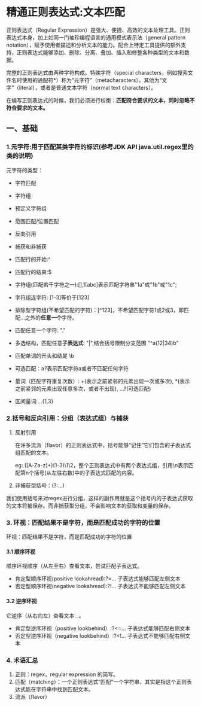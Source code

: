 # 精通正则表达式:文本匹配

正则表达式（Regular Expression）是强大、便捷、高效的文本处理工具。正则表达式本身，加上如同一门袖珍编程语言的通用模式表示法（general pattern notation），赋予使用者描述和分析文本的能力。配合上特定工具提供的额外支持，正则表达式能够添加、删除、分离、叠加、插入和修整各种类型的文本和数据。

完整的正则表达式由两种字符构成。特殊字符（special characters，例如搜索文件名时使用的通配符*）称为“元字符”（metacharacters），其他为“文字”（literal），或者是普通文本字符（normal text characters）。

在编写正则表达式的时候，我们必须进行权衡：**匹配符合要求的文本，同时忽略不符合要求的文本。**

## 一、基础

### 1.元字符:用于匹配某类字符的标识(参考JDK API java.util.regex里的类的说明)

元字符的类型：

- 字符匹配
- 字符组
- 预定义字符组
- 范围匹配/位置匹配
- 反向引用
- 捕获和非捕获

- 匹配行的开始:^
- 匹配行的结束:$
- 字符组(匹配若干字符之一):[],1[abc]表示匹配字符串"1a"或"1b"或"1c";
- 字符组连字符: [1-3]等价于[123]
- 排除型字符组(不希望匹配的字符)：[^123]，不希望匹配字符1或2或3，即匹配...之外的**任意一个**字符。
- 匹配任意一个字符:  "."
- 多选结构，匹配任意**子表达式**:  "|",结合括号限制分支范围 "^a(12|34)b"
- 匹配单词的开头和结尾 \b
- 可选匹配：a?表示匹配字符a或者不匹配任何字符
- 量词（匹配字符重复次数）: +(表示之前紧邻的元素出现一次或多次),  *(表示之前紧邻的元素出现任意多次，或者不出现), ...?(可选匹配)
- 区间量词:...{1,3}

### 2.括号和反向引用：分组（表达式组）与捕获

1. 反射引用

    在许多流派（flavor）的正则表达式中，括号能够“记住”它们包含的子表达式组匹配的文本。

    eg: ([A-Za-z]+)(1-3)\1\2，整个正则表达式中有两个表达式组，引用\n表示匹配第n个括号(从左往右数)中的子表达式匹配的内容。

2. 非捕获型括号：(?:...)

我们使用括号来对regex进行分组，这样的副作用就是这个括号内的子表达式获取的文本将被保存。而非捕获型分组，不会影响文本的获取和变量的保存。

### 3. 环视：匹配结果不是字符，而是匹配成功的字符的位置

环视：匹配结果不是字符，而是匹配成功的字符的位置

#### 3.1 顺序环视

顺序环视顺序（从左至右）查看文本，尝试匹配子表达式。

- 肯定型顺序环视(positive lookahread):?=... 子表达式能够匹配左侧文本
- 否定型顺序环视(negative lookahread):?!... 子表达式不能够匹配左侧文本

#### 3.2 逆序环视

它逆序（从右向左）查看文本...。

- 肯定型逆序环视（positive lookbehind）:?<=... 子表达式能够匹配右侧文本
- 否定型逆序环视（negative lookbehind）:?<!... 子表达式不能够匹配右侧文本

### 4. 术语汇总

1. 正则：regex，regular expression 的简写。
2. 匹配（matching）：一个正则表达式“匹配”一个字符串，其实是指这个正则表达式能在字符串中找到匹配文本。
3. 流派（flavor）
